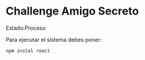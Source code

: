 <h1> Challenge Amigo Secreto  </h1> 

Estado:Proceso

Para ejecutar el sistema debes poner:

```npm instal react```
